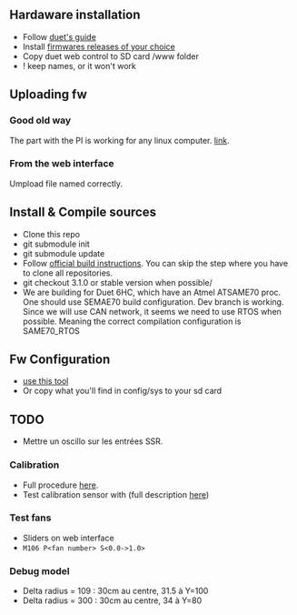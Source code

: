 ## Hardaware installation

- Follow [duet's guide](https://duet3d.dozuki.com/Wiki/Getting_Started_With_Duet_3)
- Install [firmwares releases of your choice](https://github.com/Duet3D/RepRapFirmware/releases/tag/3.1.1)
- Copy duet web control to SD card /www folder
- ! keep names, or it won't work

## Uploading fw

### Good old way

The part with the PI is working for any linux computer. [link](https://duet3d.dozuki.com/Wiki/Getting_Started_With_Duet_3).

### From the web interface

Umpload file named correctly.

## Install & Compile sources

- Clone this repo
- git submodule init
- git submodule update
- Follow [official build instructions](https://github.com/Duet3D/RepRapFirmware/blob/dev/BuildInstructions.md). You can skip the step where you have to clone all repositories.
- git checkout 3.1.0 or stable version when possible/
- We are building for Duet 6HC, which have an Atmel ATSAME70 proc. One should use SEMAE70 build configuration. Dev branch is working. Since we will use CAN network, it seems we need to use RTOS when possible. Meaning the correct compilation configuration is SAME70_RTOS

## Fw Configuration

- [use this tool](https://configtool.reprapfirmware.org/)
- Or copy what you'll find in config/sys to your sd card

## TODO

- Mettre un oscillo sur les entrées SSR.

### Calibration

- Full procedure [here](https://duet3d.dozuki.com/Wiki/Calibrating_a_delta_printer).
- Test calibration sensor with (full description [here](https://duet3d.dozuki.com/Wiki/Test_and_calibrate_the_Z_probe))




### Test fans

- Sliders on web interface
- `M106 P<fan number> S<0.0->1.0>`


### Debug model

- Delta radius = 109 : 30cm au centre, 31.5 à Y=100
- Delta radius = 300 : 30cm au centre, 34 à Y=80

